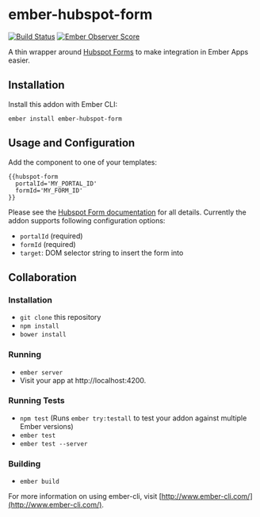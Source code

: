# ember-hubspot-form

[![Build Status](https://travis-ci.org/coUrbanize/ember-hubspot-form.svg?branch=master)](https://travis-ci.org/coUrbanize/ember-hubspot-form)
[![Ember Observer Score](http://emberobserver.com/badges/ember-hubspot-form.svg)](http://emberobserver.com/addons/ember-hubspot-form)

A thin wrapper around [Hubspot Forms](http://developers.hubspot.com/docs/methods/forms/forms_overview) to make integration in Ember Apps easier.

## Installation

Install this addon with Ember CLI:

    ember install ember-hubspot-form

## Usage and Configuration

Add the component to one of your templates:

    {{hubspot-form
      portalId='MY_PORTAL_ID'
      formId='MY_FORM_ID'
    }}

Please see the [Hubspot Form documentation](http://developers.hubspot.com/docs/methods/forms/advanced_form_options) for all details. Currently the addon supports following configuration options:

* `portalId` (required)
* `formId` (required)
* `target`: DOM selector string to insert the form into

## Collaboration

### Installation

* `git clone` this repository
* `npm install`
* `bower install`

### Running

* `ember server`
* Visit your app at http://localhost:4200.

### Running Tests

* `npm test` (Runs `ember try:testall` to test your addon against multiple Ember versions)
* `ember test`
* `ember test --server`

### Building

* `ember build`

For more information on using ember-cli, visit [http://www.ember-cli.com/](http://www.ember-cli.com/).
